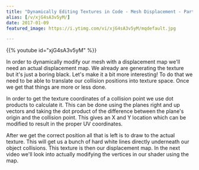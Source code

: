 ```yaml
---
title: "Dynamically Editing Textures in Code - Mesh Displacement - Part 2"
alias: [/v/xjG4sA3v5yM/]
date: 2017-01-09
featured_image: https://i.ytimg.com/vi/xjG4sA3v5yM/mqdefault.jpg

---
```


{{% youtube id="xjG4sA3v5yM" %}}

In order to dynamically modify our mesh with a displacement map we'll need an actual displacement map. We already are generating the texture but it's just a boring black. Let's make it a bit more interesting! To do that we need to be able to translate our collision positions into texture space. Once we get that things are more or less done.

In order to get the texture coordinates of a collision point we use dot products to calculate it. This can be done using the planes right and up vectors and taking the dot product of the difference between the plane's origin and the collision point. This gives an X and Y location which can be modified to result in the proper UV coordinates.

After we get the correct position all that is left is to draw to the actual texture. This will get us a bunch of hard white lines directly underneath our object collisions. This texture is then our displacement map. In the next video we'll look into actually modifying the vertices in our shader using the map.